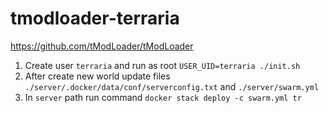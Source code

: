 # tmodloader-terraria

https://github.com/tModLoader/tModLoader

1. Create user `terraria` and run as root `USER_UID=terraria ./init.sh`
2. After create new world update files `./server/.docker/data/conf/serverconfig.txt` and `./server/swarm.yml`
3. In `server` path run command `docker stack deploy -c swarm.yml tr`
